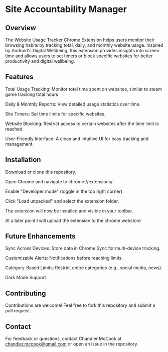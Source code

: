 # Site Accountability Manager

## Overview

The Website Usage Tracker Chrome Extension helps users monitor their browsing habits by tracking total, daily, and monthly website usage. Inspired by Android's Digital Wellbeing, this extension provides insights into screen time and allows users to set timers or block specific websites for better productivity and digital wellbeing.


## Features

Total Usage Tracking: Monitor total time spent on websites, similar to steam game tracking total hours

Daily & Monthly Reports: View detailed usage statistics over time.

Site Timers: Set time limits for specific websites.

Website Blocking: Restrict access to certain websites after the time limit is reached.

User-Friendly Interface: A clean and intuitive UI for easy tracking and management.


## Installation

Download or clone this repository.

Open Chrome and navigate to chrome://extensions/.

Enable "Developer mode" (toggle in the top right corner).

Click "Load unpacked" and select the extension folder.

The extension will now be installed and visible in your toolbar.

At a later point I will upload the extension to the chrome webstore


## Future Enhancements

Sync Across Devices: Store data in Chrome Sync for multi-device tracking.

Customizable Alerts: Notifications before reaching limits.

Category-Based Limits: Restrict entire categories (e.g., social media, news).

Dark Mode Support


## Contributing

Contributions are welcome! Feel free to fork this repository and submit a pull request.

## Contact

For feedback or questions, contact Chandler McCook at chandler.mccook@gmail.com or open an issue in the repository.
